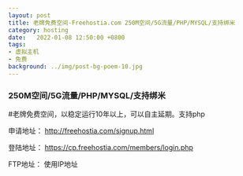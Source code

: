 ```yaml
---
layout: post
title: 老牌免费空间-Freehostia.com 250M空间/5G流量/PHP/MYSQL/支持绑米
category: hosting
date:   2022-01-08 12:50:00 +0800
tags:
- 虚拟主机
- 免费
background: ../img/post-bg-poem-10.jpg
---
```


### 250M空间/5G流量/PHP/MYSQL/支持绑米

#老牌免费空间，以稳定运行10年以上，可以自主延期。支持php

申请地址：
http://freehostia.com/signup.html

登陆地址：
https://cp.freehostia.com/members/login.php

FTP地址：
使用IP地址
